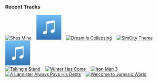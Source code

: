 ### Recent Tracks
[<img src='https://lastfm.freetls.fastly.net/i/u/300x300/750c4fd0e12446d8bf69661a248cbee7.png' width='16%' height='16%' alt='Shes Mine'>](https://www.last.fm/music/thomas%2bnewman/_/she%2527s%2bmine)&nbsp;&nbsp;&nbsp;&nbsp;[<img src='https://github.com/atfinke/atfinke/blob/master/placeholder.jpeg?raw=true' width='16%' height='16%' alt='Early Morning Fog'>](https://www.last.fm/music/jacob%2bshea/_/early%2bmorning%2bfog)&nbsp;&nbsp;&nbsp;&nbsp;[<img src='https://lastfm.freetls.fastly.net/i/u/300x300/899ae404dc224d70bc8e6a5224c803f4.png' width='16%' height='16%' alt='Dream Is Collapsing'>](https://www.last.fm/music/hans%2bzimmer/_/dream%2bis%2bcollapsing)&nbsp;&nbsp;&nbsp;&nbsp;[<img src='https://lastfm.freetls.fastly.net/i/u/300x300/72c8d5260fe2453989eece2314673fca.png' width='16%' height='16%' alt='SimCity Theme'>](https://www.last.fm/music/chris%2btilton/_/simcity%2btheme)&nbsp;&nbsp;&nbsp;&nbsp;[<img src='https://github.com/atfinke/atfinke/blob/master/placeholder.jpeg?raw=true' width='16%' height='16%' alt='No Place Like Home'>](https://www.last.fm/music/hans%2bzimmer/_/no%2bplace%2blike%2bhome)&nbsp;&nbsp;&nbsp;&nbsp;<br>[<img src='https://lastfm.freetls.fastly.net/i/u/300x300/409b7224df0157b838d5760839e5aa6a.png' width='16%' height='16%' alt='Taking a Stand'>](https://www.last.fm/music/henry%2bjackman/_/taking%2ba%2bstand)&nbsp;&nbsp;&nbsp;&nbsp;[<img src='https://lastfm.freetls.fastly.net/i/u/300x300/59a2ee4345a44eb360ae67225eb58dbd.png' width='16%' height='16%' alt='Winter Has Come'>](https://www.last.fm/music/ramin%2bdjawadi/_/winter%2bhas%2bcome)&nbsp;&nbsp;&nbsp;&nbsp;[<img src='https://lastfm.freetls.fastly.net/i/u/300x300/40fe30aa87914a89b796dd4e9b3619e0.png' width='16%' height='16%' alt='Iron Man 3'>](https://www.last.fm/music/brian%2btyler/_/iron%2bman%2b3)&nbsp;&nbsp;&nbsp;&nbsp;[<img src='https://lastfm.freetls.fastly.net/i/u/300x300/7d87fa75c63a4f8484d121dfde6175e8.png' width='16%' height='16%' alt='A Lannister Always Pays His Debts'>](https://www.last.fm/music/ramin%2bdjawadi/_/a%2blannister%2balways%2bpays%2bhis%2bdebts)&nbsp;&nbsp;&nbsp;&nbsp;[<img src='https://lastfm.freetls.fastly.net/i/u/300x300/81ffc0f58d8eddb9a2d57806c8f9d0bb.png' width='16%' height='16%' alt='Welcome to Jurassic World'>](https://www.last.fm/music/michael%2bgiacchino/_/welcome%2bto%2bjurassic%2bworld)&nbsp;&nbsp;&nbsp;&nbsp;<br>